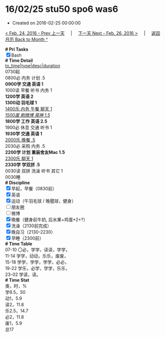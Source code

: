 # 16/02/25 stu50 spo6 was6

- Created on 2016-02-25 00:00:00

[< Feb. 24, 2016 - Prev 上一天](/_archived/lifelogs/2016/02/d24.md) &nbsp; &nbsp; | &nbsp; &nbsp; [下一天 Next - Feb. 26, 2016 >](/_archived/lifelogs/2016/02/d26.md) &nbsp; &nbsp; |  &nbsp; &nbsp; [返回月历 Back to Month ^](/_archived/lifelogs/2016/02/index.md)
<br/><div><b># Pri Tasks</b></div><div><input checked="true" type="checkbox"/>Bash</div><div><b># Time Detail</b></div><div><u>to_time|type|desc|duration</u></div><div>0730起</div><div>0800必 内务 计划 .5</div><div><b>0900学 交通 英语 1</b></div><div>1000读 早餐 听书 内务 1</div><div><b>1200学 英语 2</b></div><div><b>1300动 羽毛球 1</b></div><div><u>1400乐 内务 午餐 聊天 1</u></div><div><u><i>1500废 刷微博 晃神 1.5</i></u></div><div><b>1800学 工作 英语 2.5</b></div><div>1900必 休息 交通 听书 1</div><div><b>1930学 交通 英语 1</b></div><div><u>2000乐 晚餐 .5</u></div><div>2030必 采购 内务 .5</div><div><b>2200学 计划 重装舍友Mac 1.5</b></div><div><u>2300乐 聊天 1</u></div><div><b>2330学 学双拼 .5</b></div><div>0030读 双拼 洗澡 听书 其它 1</div><div>0030睡</div><div><b># Discipline</b></div><div><input checked="true" type="checkbox"/>早起，早餐（0830前）</div><div><input checked="true" type="checkbox"/>英语</div><div><input checked="true" type="checkbox"/>运动（午羽毛球 / 晚毽球，健身）</div><div><input type="checkbox"/>朋友圈</div><div><input type="checkbox"/>微博</div><div><input checked="true" type="checkbox"/>晚餐（健身前牛奶, 后水果+鸡蛋*2+?）</div><div><input checked="true" type="checkbox"/>洗澡（2130前完成）</div><div><input checked="true" type="checkbox"/>晚自习（2130-2230）</div><div><input checked="true" type="checkbox"/>早睡（2300前）</div><div><b># Time Table</b></div><div>07-10 〇必，学学，读读，学学，</div><div>11-14 学学，动动，乐乐，废废，</div><div>15-18 学学，学学，学学，必必，</div><div>19-22 学乐，必学，学学，乐乐，</div><div>23-02 学读，读。</div><div><b># Time Stat</b></div><div>类，时，%</div><div>学8.5，50</div><div>动1，5.9</div><div>读2，11.8</div><div>乐2.5，14.7</div><div>必2，11.8</div><div>废1，5.9</div><div>总17</div>
